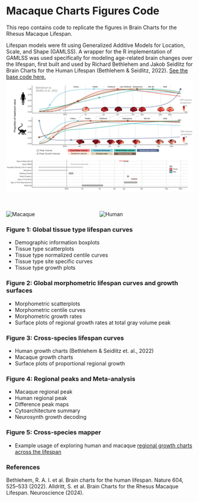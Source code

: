 # Macaque Charts Figures Code

This repo contains code to replicate the figures in Brain Charts for the Rhesus Macaque Lifespan.

Lifespan models were fit using Generalized Additive Models for Location, Scale, and Shape (GAMLSS). A wrapper for the R implementation of GAMLSS was used specifically for modeling age-related brain changes over the lifespan, first built and used by Richard Bethlehem and Jakob Seidlitz for Brain Charts for the Human Lifespan (Bethlehem & Seidlitz, 2022). [See the base code here.](https://github.com/brainchart/Lifespan)
![Figure 3](Figure3Images/Figure3.png)
<br><br><br> <!-- Adds extra space -->

<div style="display: flex; justify-content: space-around;">
  <img src="Figure3Images/LifespanSurfaceImages/volume_curve/growth.gif" alt="Macaque" width="412"/>
  <img src="Figure3Images/LifespanSurfaceImages/volume_curve_human/growth.gif" alt="Human" width="412"/>
</div>

### Figure 1: Global tissue type lifespan curves

- Demographic information boxplots
- Tissue type scatterplots
- Tissue type normalized centile curves
- Tissue type site specific curves
- Tissue type growth plots

### Figure 2: Global morphometric lifespan curves and growth surfaces

- Morphometric scatterplots
- Morphometric centile curves
- Morphometric growth rates
- Surface plots of regional growth rates at total gray volume peak

### Figure 3: Cross-species lifespan curves

- Human growth charts (Bethlehem & Seidlitz et. al., 2022)
- Macaque growth charts
- Surface plots of proportional regional growth

### Figure 4: Regional peaks and Meta-analysis

- Macaque regional peak
- Human regional peak
- Difference peak maps
- Cytoarchitecture summary
- Neurosynth growth decoding

### Figure 5: Cross-species mapper

- Example usage of exploring human and macaque [regional growth charts across the lifespan](https://interspeciesmap.childmind.org/)

### References

Bethlehem, R. A. I. et al. Brain charts for the human lifespan. Nature 604, 525–533 (2022).
Alldritt, S. et al. Brain Charts for the Rhesus Macaque Lifespan. Neuroscience (2024).




